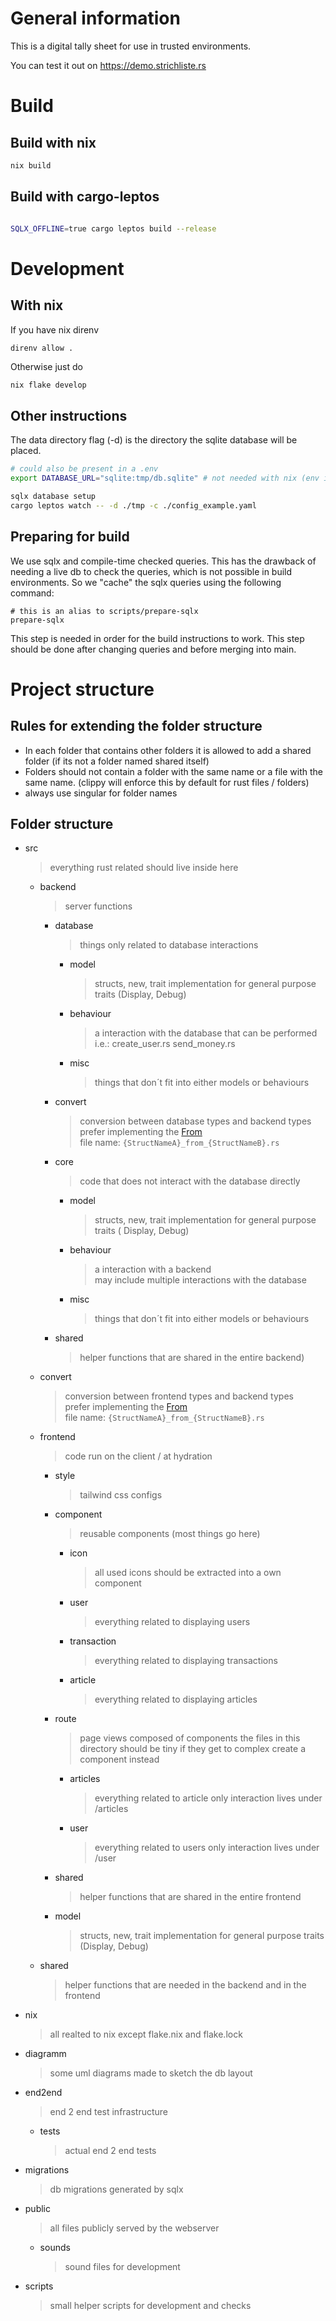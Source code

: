 # General information

This is a digital tally sheet for use in trusted environments.

You can test it out on https://demo.strichliste.rs

# Build

## Build with nix

```bash
nix build

```

## Build with cargo-leptos

```bash

SQLX_OFFLINE=true cargo leptos build --release
```

# Development

## With nix

If you have nix direnv

```bash
direnv allow .
```

Otherwise just do

```
nix flake develop
```

## Other instructions

The data directory flag (-d) is the directory the sqlite database will be placed.

```bash
# could also be present in a .env
export DATABASE_URL="sqlite:tmp/db.sqlite" # not needed with nix (env is in flake.nix)

sqlx database setup
cargo leptos watch -- -d ./tmp -c ./config_example.yaml
```

## Preparing for build

We use sqlx and compile-time checked queries. This has the drawback of needing a live db to check the queries, which is not possible in build environments. So we "cache" the sqlx queries using the following command:

```
# this is an alias to scripts/prepare-sqlx
prepare-sqlx
```

This step is needed in order for the build instructions to work. This step should be done after changing queries and before merging into main.

# Project structure

## Rules for extending the folder structure

- In each folder that contains other folders it is allowed to add a shared folder (if its not a folder named shared itself)
- Folders should not contain a folder with the same name or a file with the same name. (clippy will enforce this by default for rust files / folders)
- always use singular for folder names

## Folder structure

<!-- BEGINFOLDERS -->

- src
  > everything rust related should live inside here
  - backend
    > server functions
    - database
      > things only related to database interactions
      - model
        > structs, new, trait implementation for general purpose traits (Display, Debug)
      - behaviour
        > a interaction with the database that can be performed i.e.: create_user.rs send_money.rs
      - misc
        > things that don´t fit into either models or behaviours
    - convert
      > conversion between database types and backend types \
      > prefer implementing the [From](https://doc.rust-lang.org/std/convert/trait.From.html) \
      > file name: `{StructNameA}_from_{StructNameB}.rs`
    - core
      > code that does not interact with the database directly
      - model
        > structs, new, trait implementation for general purpose traits ( Display, Debug)
      - behaviour
        > a interaction with a backend \
        > may include multiple interactions with the database
      - misc
        > things that don´t fit into either models or behaviours
    - shared
      > helper functions that are shared in the entire backend)
  - convert
    > conversion between frontend types and backend types \
    > prefer implementing the [From](https://doc.rust-lang.org/std/convert/trait.From.html) \
    > file name: `{StructNameA}_from_{StructNameB}.rs`
  - frontend
    > code run on the client / at hydration
    - style
      > tailwind css configs
    - component
      > reusable components (most things go here)
      - icon
        > all used icons should be extracted into a own component
      - user
        > everything related to displaying users
      - transaction
        > everything related to displaying transactions
      - article
        > everything related to displaying articles
    - route
      > page views composed of components
      > the files in this directory should be tiny
      > if they get to complex create a component instead
      - articles
        > everything related to article only interaction
        > lives under /articles
      - user
        > everything related to users only interaction
        > lives under /user
    - shared
      > helper functions that are shared in the entire frontend
    - model
      > structs, new, trait implementation for general purpose traits (Display, Debug)
  - shared
    > helper functions that are needed in the backend and in the frontend
- nix
  > all realted to nix except flake.nix and flake.lock
- diagramm
  > some uml diagrams made to sketch the db layout
- end2end
  > end 2 end test infrastructure
  - tests
    > actual end 2 end tests
- migrations
  > db migrations generated by sqlx
- public
  > all files publicly served by the webserver
  - sounds
    > sound files for development
- scripts
  > small helper scripts for development and checks

<!-- ENDFOLDERS -->

